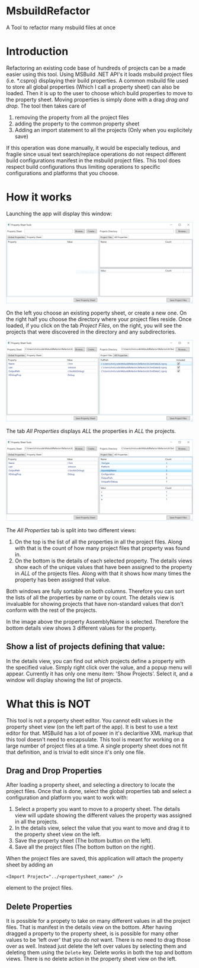 # MsbuildRefactor
A Tool to refactor many msbuild files at once

# Introduction

Refactoring an existing code base of hundreds of projects can be a made easier using this tool. Using MSBuild .NET API's it loads msbuild project files (i.e. *.csproj) displaying their build properties. A common msbuild file used to store all global properties (Which I call a property sheet) can also be loaded. Then it is up to the user to choose which build properties to move to the property sheet.
Moving properties is simply done with a drag *drag and drop*. 
The tool then takes care of 
  1. removing the property from all the project files
  2. adding the property to the common property sheet
  3. Adding an import statement to all the projects (Only when you explicitely save)

If this operation was done manually, it would be especially tedious, and fragile since usual text search/replace operations do not respect different build configurations manifest in the msbuild project files. This tool does respect build configurations thus limiting operations to specific configurations and platforms that you choose.

# How it works
Launching the app will display this window:

![Blank window](docs/msbuildrefactor_blank_screen.PNG)

On the left you choose an existing poperty sheet, or create a new one. 
On the right half you choose the directory where your project files reside.
Once loaded, if you click on the tab *Project Files*, on the right, you will see the projects that were discovered in the directory and any subdirectories.

![Loaded with Data](docs/msbuildrefactor_loaded_screen.PNG)

The tab *All Properties* displays *ALL* the properties in *ALL* the projects.

![All Properites](docs/msbuildrefactor_loaded_properties.PNG)

The *All Properties* tab is split into two different views:
  1. On the top is the list of all the properties in all the project files. Along with that is the count of how many project files that property was found in. 
  2. On the bottom is the details of each selected property. The details views show each of the unique values that have been assigned to the property in *ALL* of the projects files. Along with that it shows how many times the property has been assigned that value.

Both windows are fully sortable on both columns. Therefore you can sort the lists of all the properties by name or by count. The details view is invaluable for showing projects that have non-standard values that don't conform with the rest of the projects.

In the image above the property AssemblyName is selected. Therefore the bottom details view shows 3 different values for the property.

## Show a list of projects defining that value:

In the details view, you can find out *which* projects define a property with the specified value. Simply right click over the value, and a popup menu will appear. Currently it has only one menu item: 'Show Projects'. Select it, and a window will display showing the list of projects.

# What this is NOT
This tool is not a property sheet editor. You cannot edit values in the property sheet view (on the left part of the app). It is best to use a text editor for that. MSBuild has a lot of power in it's declaritive XML markup that this tool doesn't need to encapsulate. This tool is meant for working on a large number of project files at a time. A single property sheet does not fit that definition, and is trivial to edit since it's only one file.

## Drag and Drop Properties

After loading a property sheet, and selecting a directory to locate the project files.
Once that is done, select the global properties tab and select a configuration and platform you want to work with:

1. Select a property you want to move to a property sheet. The details view will update showing the different values the property was assigned in all the projects. 
2. In the details view, select the value that you want to move and drag it to the property sheet view on the left.
3. Save the property sheet (The bottom button on the left).
4. Save all the project files (The bottom button on the right).

When the project files are saved, this application will attach the property sheet by adding an 

`<Import Project="../<propertysheet_name>" />` 

element to the project files.

## Delete Properties

It is possible for a propety to take on many different values in all the project files. That is manifest in the details view on the bottom. After having dragged a property to the property sheet, is is possible for many other values to be 'left over' that you do *not* want. There is no need to drag those over as well. Instead just delete the left over values by selecting them and deleting them using the `Delete` key. Delete works in both the top and bottom views. There is no delete action in the property sheet view on the left.
